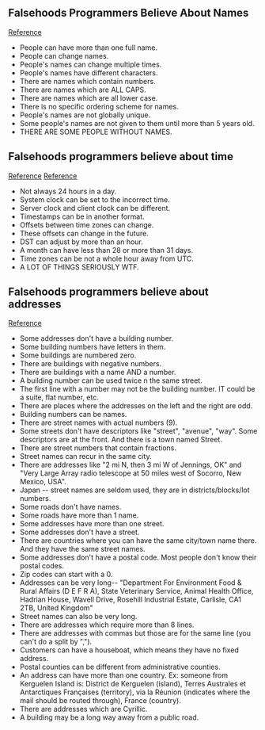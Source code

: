 ## Falsehoods Programmers Believe About Names
[Reference](http://www.kalzumeus.com/2010/06/17/falsehoods-programmers-believe-about-names/)

- People can have more than one full name.
- People can change names.
- People's names can change multiple times.
- People's names have different characters.
- There are names which contain numbers.
- There are names which are ALL CAPS.
- There are names which are all lower case.
- There is no specific ordering scheme for names.
- People's names are not globally unique.
- Some people's names are not given to them until more than 5 years old.
- THERE ARE SOME PEOPLE WITHOUT NAMES.

## Falsehoods programmers believe about time
[Reference](http://infiniteundo.com/post/25326999628/falsehoods-programmers-believe-about-time)
[Reference](http://infiniteundo.com/post/25509354022/more-falsehoods-programmers-believe-about-time)

- Not always 24 hours in a day.
- System clock can be set to the incorrect time.
- Server clock and client clock can be different.
- Timestamps can be in another format.
- Offsets between time zones can change.
- These offsets can change in the future.
- DST can adjust by more than an hour.
- A month can have less than 28 or more than 31 days.
- Time zones can be not a whole hour away from UTC.
- A LOT OF THINGS SERIOUSLY WTF.

## Falsehoods programmers believe about addresses
[Reference](https://www.mjt.me.uk/posts/falsehoods-programmers-believe-about-addresses/)

- Some addresses don't have a building number.
- Some building numbers have letters in them.
- Some buildings are numbered zero.
- There are buildings with negative numbers.
- There are buildings with a name AND a number.
- A building number can be used twice n the same street.
- The first line with a number may not be the building number. IT could be a suite, flat number, etc.
- There are places where the addresses on the left and the right are odd.
- Building numbers can be names.
- There are street names with actual numbers (9).
- Some streets don't have descriptors like "street", "avenue", "way". Some descriptors are at the front. And there is a town named Street.
- There are street numbers that contain fractions.
- Street names can recur in the same city.
- There are addresses like "2 mi N, then 3 mi W of Jennings, OK" and "Very Large Array radio telescope at 50 miles west of Socorro, New Mexico, USA".
- Japan -- street names are seldom used, they are in districts/blocks/lot numbers.
- Some roads don't have names.
- Some roads have more than 1 name.
- Some addresses have more than one street.
- Some addresses don't have a street.
- There are countries where you can have the same city/town name there. And they have the same street names.
- Some addresses don't have a postal code. Most people don't know their postal codes.
- Zip codes can start with a 0.
- Addresses can be very long-- "Department For Environment Food & Rural Affairs (D E F R A), State Veterinary Service, Animal Health Office, Hadrian House, Wavell Drive, Rosehill Industrial Estate, Carlisle, CA1 2TB, United Kingdom"
- Street names can also be very long.
- There are addresses which require more than 8 lines.
- There are addresses with commas but those are for the same line (you can't do a split by ",").
- Customers can have a houseboat, which means they have no fixed address.
- Postal counties can be different from administrative counties.
- An address can have more than one country. Ex: someone from Kerguelen Island is: District de Kerguelen (island), Terres Australes et Antarctiques Françaises (territory), via la Réunion (indicates where the mail should be routed through), France (country).
- There are addresses which are Cyrillic.
- A building may be a long way away from a public road.
